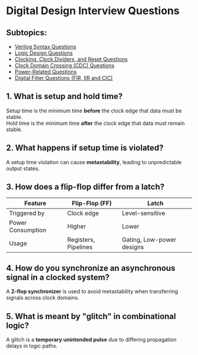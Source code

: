 # Digital Design Interview Questions

## Subtopics:
- [Verilog Syntax Questions](digital/verilog-syntax.md)
- [Logic Design Questions](digital/logic-design.md)
- [Clocking, Clock Dividers, and Reset Questions](digital/clocking.md)
- [Clock Domain Crossing (CDC) Questions](digital/cdc.md)
- [Power-Related Questions](digital/power.md)
- [Digital Filter Questions (FIR, IIR and CIC)](digital/digital-filters.md)
## 1. What is setup and hold time?
Setup time is the minimum time **before** the clock edge that data must be stable.  
Hold time is the minimum time **after** the clock edge that data must remain stable.

## 2. What happens if setup time is violated?
A setup time violation can cause **metastability**, leading to unpredictable output states.

## 3. How does a flip-flop differ from a latch?
| Feature     | Flip-Flop (FF) | Latch |
|------------|--------------|-------|
| Triggered by | Clock edge | Level-sensitive |
| Power Consumption | Higher | Lower |
| Usage | Registers, Pipelines | Gating, Low-power designs |

## 4. How do you synchronize an asynchronous signal in a clocked system?
A **2-flop synchronizer** is used to avoid metastability when transferring signals across clock domains.

## 5. What is meant by "glitch" in combinational logic?
A glitch is a **temporary unintended pulse** due to differing propagation delays in logic paths.

